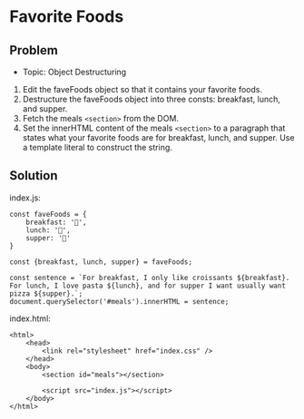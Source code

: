 # Favorite Foods

## Problem

- Topic: Object Destructuring
1. Edit the faveFoods object so that it contains 
your favorite foods.
2. Destructure the faveFoods object into three consts: 
breakfast, lunch, and supper.
3. Fetch the meals `<section>` from the DOM.
4. Set the innerHTML content of the meals `<section>` to a paragraph
that states what your favorite foods are for breakfast, lunch, and supper.
Use a template literal to construct the string.

## Solution

index.js:

```
const faveFoods = {
    breakfast: '🥐',
    lunch: '🍝',
    supper: '🍕'
}

const {breakfast, lunch, supper} = faveFoods;

const sentence = `For breakfast, I only like croissants ${breakfast}. For lunch, I love pasta ${lunch}, and for supper I want usually want pizza ${supper}.`;
document.querySelector('#meals').innerHTML = sentence;
```

index.html:

```
<html>
    <head>
        <link rel="stylesheet" href="index.css" />
    </head>
    <body>
        <section id="meals"></section>
        
        <script src="index.js"></script>
    </body>
</html>
```

